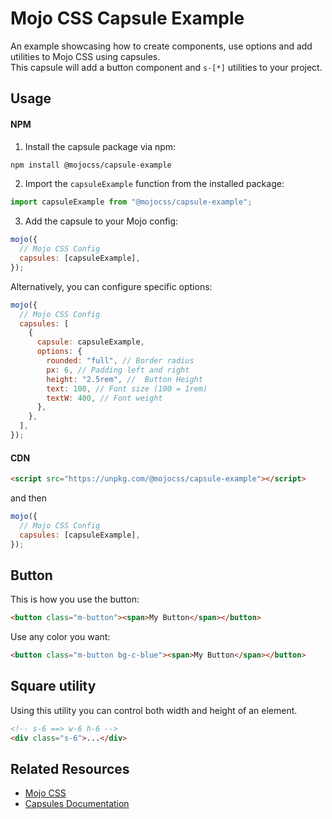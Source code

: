 # Mojo CSS Capsule Example

An example showcasing how to create components, use options and add utilities to Mojo CSS using capsules. <br>
This capsule will add a button component and `s-[*]` utilities to your project.

## Usage

#### NPM

1. Install the capsule package via npm:

```bash
npm install @mojocss/capsule-example
```

2. Import the `capsuleExample` function from the installed package:

```javascript
import capsuleExample from "@mojocss/capsule-example";
```

3. Add the capsule to your Mojo config:

```javascript
mojo({
  // Mojo CSS Config
  capsules: [capsuleExample],
});
```

Alternatively, you can configure specific options:

```javascript
mojo({
  // Mojo CSS Config
  capsules: [
    {
      capsule: capsuleExample,
      options: {
        rounded: "full", // Border radius
        px: 6, // Padding left and right
        height: "2.5rem", //  Button Height
        text: 100, // Font size (100 = 1rem)
        textW: 400, // Font weight
      },
    },
  ],
});
```

#### CDN

```html
<script src="https://unpkg.com/@mojocss/capsule-example"></script>
```

and then

```javascript
mojo({
  // Mojo CSS Config
  capsules: [capsuleExample],
});
```

## Button

This is how you use the button:

```html
<button class="m-button"><span>My Button</span></button>
```

Use any color you want:

```html
<button class="m-button bg-c-blue"><span>My Button</span></button>
```

## Square utility

Using this utility you can control both width and height of an element.

```html
<!-- s-6 ==> w-6 h-6 -->
<div class="s-6">...</div>
```

## Related Resources

- [Mojo CSS](https://mojocss.com)
- [Capsules Documentation](https://mojocss.com/docs/config/capsules)
